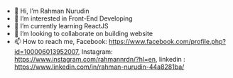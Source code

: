- 👋 Hi, I’m Rahman Nurudin
- 👀 I’m interested in Front-End Developing
- 🌱 I’m currently learning ReactJS
- 💞️ I’m looking to collaborate on building website
- 📫 How to reach me, Facebook: https://www.facebook.com/profile.php?id=100006013952007, Instagram: https://www.instagram.com/rahmannrdn/?hl=en, linkedin : https://www.linkedin.com/in/rahman-nurudin-44a8281ba/

<!---
TraFost/TraFost is a ✨ special ✨ repository because its `README.md` (this file) appears on your GitHub profile.
You can click the Preview link to take a look at your changes.
--->
